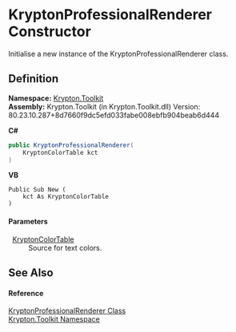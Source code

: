 # KryptonProfessionalRenderer Constructor


Initialise a new instance of the KryptonProfessionalRenderer class.



## Definition
**Namespace:** <a href="79d2eac2-21f4-54ff-7552-b20c33c30600.md">Krypton.Toolkit</a>  
**Assembly:** Krypton.Toolkit (in Krypton.Toolkit.dll) Version: 80.23.10.287+8d7660f9dc5efd033fabe008ebfb904beab6d444

**C#**
``` C#
public KryptonProfessionalRenderer(
	KryptonColorTable kct
)
```
**VB**
``` VB
Public Sub New ( 
	kct As KryptonColorTable
)
```



#### Parameters
<dl><dt>  <a href="dea02866-c4bb-a4a9-94c0-3c39ed614761.md">KryptonColorTable</a></dt><dd>Source for text colors.</dd></dl>

## See Also


#### Reference
<a href="c6731763-c6fc-a88f-aa72-1e3b9820017b.md">KryptonProfessionalRenderer Class</a>  
<a href="79d2eac2-21f4-54ff-7552-b20c33c30600.md">Krypton.Toolkit Namespace</a>  
